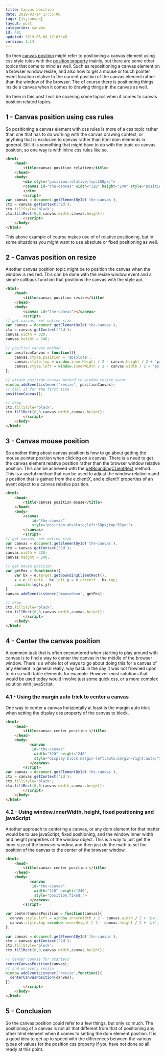 ```yaml
---
title: Canvas position
date: 2019-03-14 17:35:00
tags: [js,canvas]
layout: post
categories: canvas
id: 401
updated: 2019-05-09 17:03:49
version: 1.14
---
```


So then [canvas position](https://stackoverflow.com/questions/17265803/how-to-position-canvas-using-relative-absolute-positioning) might refer to positioning a canvas element using css style rules with the [position property](https://developer.mozilla.org/en-US/docs/Web/CSS/position) mainly, but there are some other topics that come to mind as well. Such as repositioning a canvas element on a browser window resize, and also how to get a mouse or touch pointer event location relative to the current position of the canvas element rather than the window of the browser. The of course there is positioning things inside a canvas when it comes to drawing things in the canvas as well. 

So then in this post I will be covering some topics when it comes to canvas position related topics.

<!-- more -->

## 1 - Canvas position using css rules

So positioning a canvas element with css rules is more of a css topic rather than one that has to do working with the canvas drawing context, or anything that is exclusive to canvas rather than html dom elements in general. Still it is something that might have to do with the topic oc canvas position, so one way is with inline css rules like so.

```html
<html>
    <head>
        <title>canvas position relative</title>
    </head>
    <body>
        <div style="position:relative;top:100px;">
        <canvas id="the-canvas" width="320" height="240" style="position:relative; left:50px;"></canvas>
        </div>
        <script>
var canvas = document.getElementById('the-canvas'),
ctx = canvas.getContext('2d');
ctx.fillStyle='black';
ctx.fillRect(0,0,canvas.width,canvas.height);
        </script>
    </body>
</html>
```

This above example of course makes use of of relative positioning, but in some situations you might want to use absolute or fixed positioning as well.

## 2 - Canvas position on resize

Another canvas position topic might be to position the canvas when the window is resized. This can be done with the resize window event and a simple callback function that positions the canvas with the style api.

```html
<html>
    <head>
        <title>canvas position resize</title>
    </head>
    <body>
        <canvas id="the-canvas"></canvas>
        <script>
// get canvas, set native size
var canvas = document.getElementById('the-canvas'),
ctx = canvas.getContext('2d');
canvas.width = 320;
canvas.height = 240;
 
// position canvas method
var positionCanvas = function(){
    canvas.style.position = 'absolute';
    canvas.style.top = window.innerHeight / 2 - canvas.height / 2 + 'px';
    canvas.style.left = window.innerWidth / 2 - canvas.width / 2 + 'px';
};
 
// attach position canvas method to window resize event
window.addEventListener('resize', positionCanvas);
// call it for the first time
positionCanvas();
 
// draw
ctx.fillStyle='black';
ctx.fillRect(0,0,canvas.width,canvas.height);
        </script>
    </body>
</html>
```

## 3 - Canvas mouse position

So another thing about canvas position is how to go about getting the mouse pointer position when clicking on a canvas. There is a need to get the canvas element relative position rather than the browser window relative position. This can be achieved with the [getBoundingCLientRect](https://developer.mozilla.org/en-US/docs/Web/API/Element/getBoundingClientRect) method. This is a useful method that can be used to adjust the window relative x and y position that is gained from the e.clientX, and e.clientY properties of an event object to a canvas relative position.

```html
<html>
    <head>
        <title>canvas position mouse</title>
    </head>
    <body>
        <canvas 
            id="the-canvas" 
            style="position:absolute;left:50px;top:50px;">
        </canvas>
        <script>
// get canvas, set native size
var canvas = document.getElementById('the-canvas'),
ctx = canvas.getContext('2d');
canvas.width = 320;
canvas.height = 240;
 
// get mouse position
var getPos = function(e){
    var bx = e.target.getBoundingClientRect(),
    x = e.clientX - bx.left,y = e.clientY - bx.top;
    console.log(x,y);
}
canvas.addEventListener('mousedown', getPos);
 
// draw
ctx.fillStyle='black';
ctx.fillRect(0,0,canvas.width,canvas.height);
        </script>
    </body>
</html>
```

## 4 - Center the canvas position

A common task that is often encountered when starting to play around with canvas is to find a way to center the canvas in the middle of the browser window. There is a whole lot of ways to go about doing this for a canvas of any element in general really, way back in the day it was not frowned upon to do so with table elements for example. However most solutions that would be used today would involve just some quick css, or a more complex solution with javaScript.

### 4.1 - Using the margin auto trick to center a canvas

One way to center a canvas horizontally at least is the margin auto trick when setting the display css property of the canvas to block.

```html
<html>
    <head>
        <title>canvas center position </title>
    </head>
    <body>
           <canvas 
            id="the-canvas" 
             width="320" height="240" 
             style="display:block;margin-left:auto;margin-right:auto;">
           </canvas>
        <script>
var canvas = document.getElementById('the-canvas'),
ctx = canvas.getContext('2d');
ctx.fillStyle='black';
ctx.fillRect(0,0,canvas.width,canvas.height);
        </script>
    </body>
</html>
```

### 4.2 - Using window.innerWidth, height, fixed positioning and javaScript

Another approach to centering a canvas, or any dom element for that matter would be to use javaScript, fixed positioning, and the window inner width and height properties of the window object. This is a way to just get the inner size of the browser window, and then just do the math to set the position of the canvas to the center of the browser window.

```html
<html>
    <head>
        <title>canvas center position </title>
    </head>
    <body>
           <canvas 
            id="the-canvas" 
             width="320" height="240",
             style="position:fixed;">
           </canvas>
        <script>
 
var centerCanvasPosition = function(canvas){
  canvas.style.left = window.innerWidth / 2 - canvas.width / 2 + 'px';
  canvas.style.top =window.innerHeight / 2 - canvas.height / 2 + 'px';
};
 
var canvas = document.getElementById('the-canvas'),
ctx = canvas.getContext('2d');
ctx.fillStyle='black';
ctx.fillRect(0,0,canvas.width,canvas.height);
 
// center canvas for starters
centerCanvasPosition(canvas);
// and on every resize
window.addEventListener('resize',function(){
  centerCanvasPosition(canvas);
});
        </script>
    </body>
</html>
```

## 5 - Conclusion

So the canvas position could refer to a few things, but only so much. The positioning of a canvas is not all that different from that of positioning any other html element when it comes to setting the dom element position. It is a good idea to get up to speed with the differences between the various types of values for the position css property if you have not done so all ready at this point.